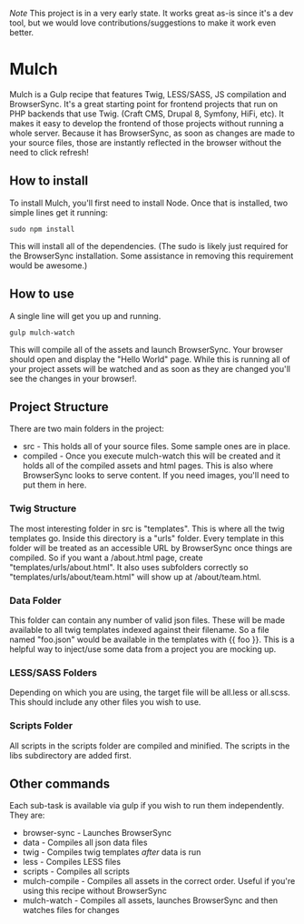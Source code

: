 *Note* This project is in a very early state. It works great as-is since it's a dev tool, but we would love contributions/suggestions to make it work even better.

# Mulch

Mulch is a Gulp recipe that features Twig, LESS/SASS, JS compilation and BrowserSync. It's a great starting point for frontend projects that run on PHP backends that use Twig. (Craft CMS, Drupal 8, Symfony, HiFi, etc). It makes it easy to develop the frontend of those projects without running a whole server. Because it has BrowserSync, as soon as changes are made to your source files, those are instantly reflected in the browser without the need to click refresh!

## How to install

To install Mulch, you'll first need to install Node. Once that is installed, two simple lines get it running:

`sudo npm install`

This will install all of the dependencies. (The sudo is likely just required for the BrowserSync installation. Some assistance in removing this requirement would be awesome.)

## How to use

A single line will get you up and running.

`gulp mulch-watch`

This will compile all of the assets and launch BrowserSync. Your browser should open and display the "Hello World" page. While this is running all of your project assets will be watched and as soon as they are changed you'll see the changes in your browser!.

## Project Structure

There are two main folders in the project:

* src - This holds all of your source files. Some sample ones are in place.
* compiled - Once you execute mulch-watch this will be created and it holds all of the compiled assets and html pages. This is also where BrowserSync looks to serve content. If you need images, you'll need to put them in here.

### Twig Structure

The most interesting folder in src is "templates". This is where all the twig templates go. Inside this directory is a "urls" folder. Every template in this folder will be treated as an accessible URL by BrowserSync once things are compiled. So if you want a /about.html page, create "templates/urls/about.html". It also uses subfolders correctly so "templates/urls/about/team.html" will show up at /about/team.html.

### Data Folder

This folder can contain any number of valid json files. These will be made available to all twig templates indexed against their filename. So a file named "foo.json" would be available in the templates with {{ foo }}. This is a helpful way to inject/use some data from a project you are mocking up.

### LESS/SASS Folders

Depending on which you are using, the target file will be all.less or all.scss. This should include any other files you wish to use.

### Scripts Folder

All scripts in the scripts folder are compiled and minified. The scripts in the libs subdirectory are added first.

## Other commands

Each sub-task is available via gulp if you wish to run them independently. They are:

* browser-sync - Launches BrowserSync
* data - Compiles all json data files
* twig - Compiles twig templates _after_ data is run
* less - Compiles LESS files
* scripts - Compiles all scripts
* mulch-compile - Compiles all assets in the correct order. Useful if you're using this recipe without BrowserSync
* mulch-watch - Compiles all assets, launches BrowserSync and then watches files for changes